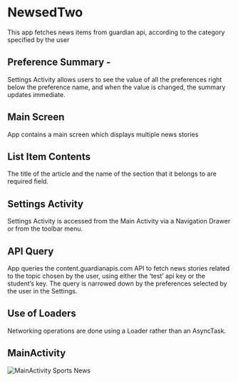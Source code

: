 # NewsedTwo
This app fetches news items from guardian api, according to the category specified by the user
## Preference Summary -
Settings Activity allows users to see the value of all the preferences right below the preference name, and when the value is changed, the summary updates immediate.

## Main Screen
App contains a main screen which displays multiple news stories

## List Item Contents
The title of the article and the name of the section that it belongs to are required field.

## Settings Activity
Settings Activity is accessed from the Main Activity via a Navigation Drawer or from the toolbar menu.

## API Query
App queries the content.guardianapis.com API to fetch news stories related to the topic chosen by the user, using either the ‘test’ api key or the student’s key.
The query is narrowed down by the preferences selected by the user in the Settings.

## Use of Loaders
Networking operations are done using a Loader rather than an AsyncTask.

## MainActivity
![MainActivity Sports News](https://user-images.githubusercontent.com/34384226/50370294-3909ff80-05ca-11e9-98a7-d82b7d715d05.png)
